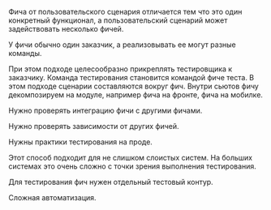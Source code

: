 Фича от пользовательского сценария отличается тем что это один конкретный функционал, а пользовательский сценарий может задействовать несколько фичей. 

У фичи обычно один заказчик, а реализовывать ее могут разные команды.

При этом подходе целесообразно прикреплять тестировщика к заказчику. Команда тестирования становится командой фиче теста. В этом подходе сценарии составляются вокруг фич. Внутри сьютов фичу декомпозируем на модуле, например фича на фронте, фича на мобилке. 

Нужно проверять интеграцию фичи с другими фичами. 

Нужно проверять зависимости от других фичей. 

Нужны практики тестирования на проде. 

Этот способ подходит для не слишком слоистых систем. На больших системах это очень сложно с точки зрения выполнения тестирования. 

Для тестирования фич нужен отдельный тестовый контур. 

Сложная автоматизация.